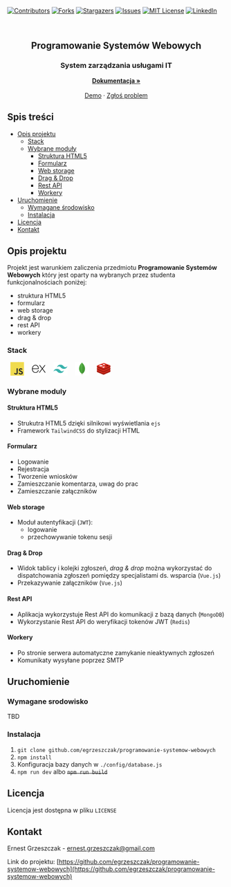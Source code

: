 [![Contributors][contributors-shield]][contributors-url]
[![Forks][forks-shield]][forks-url]
[![Stargazers][stars-shield]][stars-url]
[![Issues][issues-shield]][issues-url]
[![MIT License][license-shield]][license-url]
[![LinkedIn][linkedin-shield]][linkedin-url]

<br />
<p align="center">
  <!-- <a href="https://github.com/egrzeszczak/programowanie-systemow-webowych">
    <img src="s2.png" alt="Logo">
  </a>
  <a href="https://github.com/egrzeszczak/programowanie-systemow-webowych">
    <img src="s1.png" alt="Logo">
  </a> -->

  <h2 align="center">Programowanie Systemów Webowych</h3>
  <h3 align="center">System zarządzania usługami IT</h3>

  <p align="center">
    <a href="https://github.com/egrzeszczak/programowanie-systemow-webowych"><strong>Dokumentacja »</strong></a>
    <br />
    <br />
    <a href="https://github.com/egrzeszczak">Demo</a>
    ·
    <a href="https://github.com/egrzeszczak/programowanie-systemow-webowych/issues">Zgłoś problem</a>
  </p>
</p>

## Spis treści

* [Opis projektu](#opis-projektu)
    * [Stack](#stack)
    * [Wybrane moduły](#wybrane-moduly)
      * [Struktura HTML5](#struktura-html5)
      * [Formularz](#formularz)
      * [Web storage](#web-storage)
      * [Drag & Drop](#drag--drop)
      * [Rest API](#rest-api)
      * [Workery](#workery)
* [Uruchomienie](#uruchomienie)
    * [Wymagane środowisko](#wymagane-srodowisko)
    * [Instalacja](#instalacja)
* [Licencja](#licencja)
* [Kontakt](#kontakt)

## Opis projektu

Projekt jest warunkiem zaliczenia przedmiotu **Programowanie Systemów Webowych** który jest oparty na wybranych przez studenta funkcjonalnościach poniżej:

- struktura HTML5
- formularz
- web storage 
- drag & drop 
- rest API
- workery

### Stack

<p align="left">
    <img src="https://raw.githubusercontent.com/devicons/devicon/2ae2a900d2f041da66e950e4d48052658d850630/icons/javascript/javascript-original.svg" width=32 height=32 style="margin: 0 0.5em 0 0.5em; flex: 1">
    <img src="https://raw.githubusercontent.com/devicons/devicon/2ae2a900d2f041da66e950e4d48052658d850630/icons/express/express-original.svg" width=32 height=32 style="object-fit: cover; margin: 0 0.5em 0 0.5em; flex: 1">
    <img src="https://raw.githubusercontent.com/devicons/devicon/2ae2a900d2f041da66e950e4d48052658d850630/icons/tailwindcss/tailwindcss-plain.svg" width=32 height=32 style="object-fit: cover; margin: 0 0.5em 0 0.5em; flex: 1">
    <img src="https://raw.githubusercontent.com/devicons/devicon/2ae2a900d2f041da66e950e4d48052658d850630/icons/mongodb/mongodb-original.svg" width=32 height=32 style="margin: 0 0.5em 0 0.5em; flex: 1">
    <img src="https://raw.githubusercontent.com/devicons/devicon/2ae2a900d2f041da66e950e4d48052658d850630/icons/redis/redis-original.svg" width=32 height=32 style="object-fit: cover; margin: 0 0.5em 0 0.5em; flex: 1">
</p>


### Wybrane moduly

#### Struktura HTML5

- Strukutra HTML5 dzięki silnikowi wyświetlania `ejs`
- Framework `TailwindCSS` do stylizacji HTML

#### Formularz

- Logowanie
- Rejestracja
- Tworzenie wniosków
- Zamieszczanie komentarza, uwag do prac
- Zamieszczanie załączników

#### Web storage 

- Moduł autentyfikacji (`JWT`): 
  - logowanie
  - przechowywanie tokenu sesji

#### Drag & Drop 

- Widok tablicy i kolejki zgłoszeń, *drag & drop* można wykorzystać do dispatchowania zgłoszeń pomiędzy specjalistami ds. wsparcia (`Vue.js`)
- Przekazywanie załączników (`Vue.js`)

#### Rest API

- Aplikacja wykorzystuje Rest API do komunikacji z bazą danych (`MongoDB`)
- Wykorzystanie Rest API do weryfikacji tokenów JWT (`Redis`)

#### Workery

- Po stronie serwera automatyczne zamykanie nieaktywnych zgłoszeń
- Komunikaty wysyłane poprzez SMTP

## Uruchomienie

### Wymagane srodowisko

TBD

### Instalacja

1. `git clone github.com/egrzeszczak/programowanie-systemow-webowych`
2. `npm install`
3. Konfiguracja bazy danych w `./config/database.js`
4. `npm run dev` albo ~~`npm run build`~~

## Licencja

Licencja jest dostępna w pliku `LICENSE`

## Kontakt

Ernest Grzeszczak - ernest.grzeszczak@gmail.com

Link do projektu: [https://github.com/egrzeszczak/programowanie-systemow-webowych](https://github.com/egrzeszczak/programowanie-systemow-webowych)


[contributors-shield]: https://img.shields.io/github/contributors/egrzeszczak/programowanie-systemow-webowych.svg?style=flat-square
[contributors-url]: https://github.com/egrzeszczak/programowanie-systemow-webowych/graphs/contributors
[forks-shield]: https://img.shields.io/github/forks/egrzeszczak/programowanie-systemow-webowych.svg?style=flat-square
[forks-url]: https://github.com/egrzeszczak/programowanie-systemow-webowych/network/members
[stars-shield]: https://img.shields.io/github/stars/egrzeszczak/programowanie-systemow-webowych.svg?style=flat-square
[stars-url]: https://github.com/egrzeszczak/programowanie-systemow-webowych/stargazers
[issues-shield]: https://img.shields.io/github/issues/egrzeszczak/programowanie-systemow-webowych.svg?style=flat-square
[issues-url]: https://github.com/egrzeszczak/programowanie-systemow-webowych/issues
[license-shield]: https://img.shields.io/github/license/egrzeszczak/programowanie-systemow-webowych.svg?style=flat-square
[license-url]: https://github.com/egrzeszczak/programowanie-systemow-webowych/blob/master/LICENSE.txt
[linkedin-shield]: https://img.shields.io/badge/-LinkedIn-black.svg?style=flat-square&logo=linkedin&colorB=555
[linkedin-url]: https://www.linkedin.com/in/ernest-grzeszczak-081850187/
